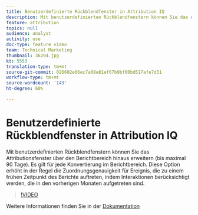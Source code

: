 ```yaml
---
title: Benutzerdefinierte Rückblendfenster in Attribution IQ
description: Mit benutzerdefinierten Rückblendfenstern können Sie das Attributionsfenster über den Berichtbereich hinaus erweitern (bis maximal 90 Tage). Es gilt für jede Konvertierung im Berichtbereich. Diese Option erhöht in der Regel die Zuordnungsgenauigkeit für Ereignis, die zu einem frühen Zeitpunkt des Berichte auftreten, indem Interaktionen berücksichtigt werden, die in den vorherigen Monaten aufgetreten sind.
feature: attribution
topics: null
audience: analyst
activity: use
doc-type: feature video
team: Technical Marketing
thumbnail: 36204.jpg
kt: 5553
translation-type: tm+mt
source-git-commit: 026602e66ec7a08e81ef67b9bf00bd517afe7d31
workflow-type: tm+mt
source-wordcount: '143'
ht-degree: 60%

---
```



# Benutzerdefinierte Rückblendfenster in Attribution IQ

Mit benutzerdefinierten Rückblendfenstern können Sie das Attributionsfenster über den Berichtbereich hinaus erweitern (bis maximal 90 Tage). Es gilt für jede Konvertierung im Berichtbereich. Diese Option erhöht in der Regel die Zuordnungsgenauigkeit für Ereignis, die zu einem frühen Zeitpunkt des Berichte auftreten, indem Interaktionen berücksichtigt werden, die in den vorherigen Monaten aufgetreten sind.

>[!VIDEO](https://video.tv.adobe.com/v/36204/?quality=12&learn=on)

Weitere Informationen finden Sie in der [Dokumentation](https://docs.adobe.com/content/help/de-DE/analytics/analyze/analysis-workspace/attribution/models.html#lookback-windows)
